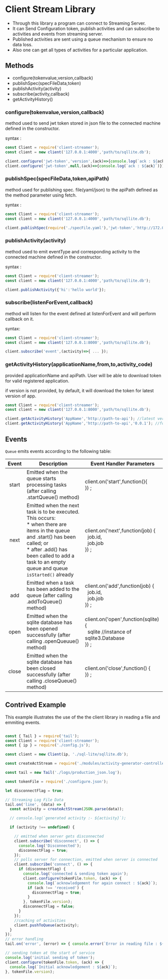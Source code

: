 # Client Stream Library

- Through this library a program can connect to Streaming Server.
- It can Send Configuration token, publish activities and can subscribe to activities and events from      streaming server.
- Published activities are sent using a queue mechanism to ensure no data loss.
- Also one can get all types of activities for a particular application. 

## Methods
- configure(tokenvalue,version,callback)
- publishSpec(specFileData,token)
- publishActivity(activity)
- subscribe(activity,callback)
- getActivityHistory()

### configure(tokenvalue,version,callback)

method used to send jwt token stored in json file to the connected machine defined in the constructor.

syntax :

```javascript
const Client = require('client-streamer');
const client = new client('127.0.0.1:4000','path/to/sqllite.db');

client.configure('jwt-token','version',(ack)=>{console.log(`ack : ${ack}`)});
client.configure('jwt-token',null,(ack)=>{console.log(`ack : ${ack}`)});
```

### publishSpec(specFileData,token,apiPath)

method used for publishing spec. file(yaml/json) to the apiPath defined as the method parameter using fetch.

syntax :

```javascript
const Client = require('client-streamer');
const client = new client('127.0.0.1:4000','path/to/sqllite.db');

client.publishSpec(require('./specFile.yaml'),'jwt-token','http://172.0.0.1:8000/register-yaml');
```

### publishActivity(activity)

method used to emit eventType and corresponding activity to the connected machine defined in the constructor.

syntax :

```javascript
const Client = require('client-streamer');
const client = new client('127.0.0.1:4000','path/to/sqllite.db');

client.publishActivity({'hi':'hello world'});
```

### subscribe(listenForEvent,callback)

method will listen for the event defined at listenForEvent and will perform callback on it.

syntax:

```javascript
const Client = require('client-streamer');
const client = new client('127.0.0.1:8000','path/to/sqllite.db');

client.subscribe('event',(activity)=>{ ... });
```

### getActivityHistory(applicationName,from,to,activity_code)

provided applicationName and apiPath.
User will be able to download token for valid registered application.

if version is not provided, by default, it will download the token for latest version of app.

```javascript
const Client = require('client-streamer');
const client = new client('127.0.0.1:8000','path/to/sqllite.db');

client.getActivityHistory('AppName','http://path-to-api'); //latest version
client.getActivityHistory('AppName','http://path-to-api','0.0.1'); //for version 0.0.1 (if it exist)
```

## Events

`Queue` emits events according to the following table:

| Event | Description                                                                                                                                                                                     | Event Handler Parameters                                                                                                        |
|:-----:|-------------------------------------------------------------------------------------------------------------------------------------------------------------------------------------------------|---------------------------------------------------------------------------------------------------------------------------------|
| start | Emitted when the queue starts processing tasks (after calling .startQueue() method)                                                                                                                  | client.on('start',function(){<br/> }) ;                                                                                              |
|  next | Emitted when the next task is to be executed.  This occurs:<br/> * when there are items in the queue and .start() has been called; or<br/> * after .add() has been called to add a task to an empty queue and queue `isStarted()` already | client.on('next',function(job) {<br/>&nbsp;&nbsp;job.id,<br/>&nbsp;&nbsp;job.job <br/>}) ; |
|   add | Emitted when a task has been added to the queue (after calling .addToQueue() method)                                                                                                                   | client.on('add',function(job) {<br/>&nbsp;&nbsp;job.id,<br/>&nbsp;&nbsp;job.job <br/>}) ;                                            |
|  open | Emitted when the sqlite database has been opened successfully (after calling .openQueuue() method)                                                                                                    | client.on('open',function(sqlite) {<br/>&nbsp;&nbsp;sqlite //instance of sqlite3.Database <br/>}) ;                                  |
| close | Emitted when the sqlite database has been closed successfully (after calling .closeQueue() method)                                                                                                   | client.on('close',function() {<br/> }) ;                                                                                             |


## Contrived Example

This example illustrates the use of the the client library in reading a file and emmiting events.

```javascript

const { Tail } = require('tail');
const Client = require('client-streamer');
const { ip } = require('./config.js');

const client = new Client(ip, './sql-lite/sqllite.db');

const createActStream = require('./modules/activity-generator-controller');

const tail = new Tail('./logs/production_json.log');

const tokenFile = require('./configure.json');

let disconnectFlag = true;

// Streaming Log File Data
tail.on('line', (data) => {
  const activity = createActStream(JSON.parse(data));

  // console.log(`generated activity :- ${activity}`);

  if (activity !== undefined) {

    // emitted when server gets disconnected
    client.subscribe('disconnect', () => {
      console.log('Disconnected');
      disconnectFlag = true;
    });
    // polls server for connection, emitted when server is connected
    client.subscribe('connect', () => {
      if (disconnectFlag) {
        console.log('connected & sending token again');
        client.configure(tokenFile.token, (ack) => {
          console.log(`acknowledgement for again connect : ${ack}`);
          if (ack !== 'received') {
            disconnectFlag = true;
          }
        }, tokenFile.version);
        disconnectFlag = false;
      }
    });
    //caching of activities
    client.pushToQueue(activity);
  }
});
// error handling
tail.on('error', (error) => { console.error(`Error in reading file : ${error}`); });

// sending token at the start of service
console.log('initial sending of token');
client.configure(tokenFile.token, (ack) => {
  console.log(`Initial acknowledgement : ${ack}`);
}, tokenFile.version);

```


